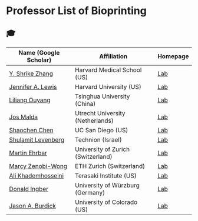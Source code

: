 # Professor List of Bioprinting

## 🎓 

| Name (Google Scholar) | Affiliation | Homepage |
|-----------------------|------------|----------|
| [Y. Shrike Zhang](https://scholar.google.com/citations?hl=zh-CN&user=qnEhC_EAAAAJ) | Harvard Medical School (US) | [Lab](https://shrikezhang.com/) |
| [Jennifer A. Lewis](https://scholar.google.com/citations?hl=en&user=Wdny3bkAAAAJ) | Harvard University (US) | [Lab](https://lewisgroup.seas.harvard.edu/) |
| [Liliang Ouyang](https://scholar.google.com/citations?user=06FvzqQAAAAJ&hl=en) | Tsinghua University (China) | [Lab](https://llouyang.com/) |
| [Jos Malda](https://scholar.google.com/citations?hl=en&user=yGM2EnIAAAAJ) | Utrecht University (Netherlands) | [Lab](https://www.umcutrecht.nl/en/research/researchers/malda-j) |
| [Shaochen Chen](https://scholar.google.com/citations?hl=zh-CN&user=2bTg5Q0AAAAJ) | UC San Diego (US) | [Lab](https://schen.ucsd.edu/) |
| [Shulamit Levenberg](https://scholar.google.com/citations?hl=zh-CN&user=NZiXOl8AAAAJ) | Technion (Israel) | [Lab](https://levenberglab.net.technion.ac.il/) |
| [Martin Ehrbar](https://scholar.google.com/citations?hl=zh-CN&user=fp_1WrcAAAAJ) | University of Zurich (Switzerland) | [Lab](https://www.dbm.uzh.ch/en/research/researchgroups/ehrbar.html) |
| [Marcy Zenobi-Wong](https://scholar.google.ch/citations?user=AUKQ2kIAAAAJ&hl=de) | ETH Zurich (Switzerland) | [Lab](https://biofabrication.ethz.ch/) |
| [Ali Khademhosseini](https://scholar.google.com/citations?hl=zh-CN&user=3hzhsK4AAAAJ) | Terasaki Institute (US) | [Lab](https://www.terasaki.org/about/leadership/ali-khademhosseini) |
| [Donald Ingber](https://scholar.google.com/citations?hl=zh-CN&user=5HX--AYAAAAJ) | University of Würzburg (Germany) | [Lab](https://www.rzm.uni-wuerzburg.de/en/3d/) |
| [Jason A. Burdick](https://scholar.google.com/citations?user=wcrTZm0AAAAJ&hl=zh-CN) | University of Colorado (US) | [Lab](https://www.colorado.edu/lab/burdick/) |
